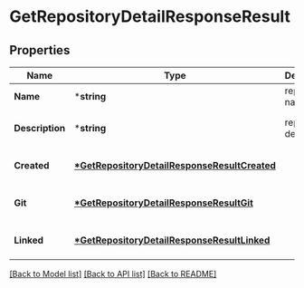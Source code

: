 # GetRepositoryDetailResponseResult

## Properties
Name | Type | Description | Notes
------------ | ------------- | ------------- | -------------
**Name** | ***string** | repository name | [default to null]
**Description** | ***string** | repository description | [optional] [default to null]
**Created** | **[*GetRepositoryDetailResponseResultCreated](getRepositoryDetailResponse_result_created.md)** |  | [optional] [default to null]
**Git** | **[*GetRepositoryDetailResponseResultGit](getRepositoryDetailResponse_result_git.md)** |  | [optional] [default to null]
**Linked** | **[*GetRepositoryDetailResponseResultLinked](getRepositoryDetailResponse_result_linked.md)** |  | [optional] [default to null]

[[Back to Model list]](../README.md#documentation-for-models) [[Back to API list]](../README.md#documentation-for-api-endpoints) [[Back to README]](../README.md)


